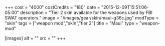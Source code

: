+++
cost = "4000"
costCredits = "180"
date = "2015-12-09T15:51:06-05:00"
description = "Tier 2 skin available for the weapons used by FBI SWAT operators."
image = "/images/gear/skin/maui-g36c.jpg"
modType = "skin"
tags = ["weapon mod","skin","tier 2"]
title = "Maui"
type = "weapon-mod"

[images]
  alt = ""
  src = ""
+++
